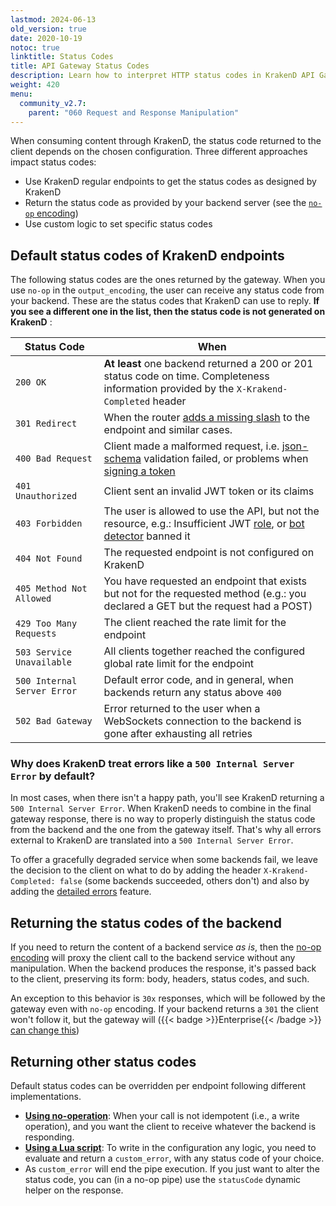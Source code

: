 ```yaml
---
lastmod: 2024-06-13
old_version: true
date: 2020-10-19
notoc: true
linktitle: Status Codes
title: API Gateway Status Codes
description: Learn how to interpret HTTP status codes in KrakenD API Gateway, ensuring accurate and meaningful responses to API consumers
weight: 420
menu:
  community_v2.7:
    parent: "060 Request and Response Manipulation"
---
```


When consuming content through KrakenD, the status code returned to the client depends on the chosen configuration. Three different approaches impact status codes:

- Use KrakenD regular endpoints to get the status codes as designed by KrakenD
- Return the status code as provided by your backend server (see the [`no-op` encoding](/docs/v2.7/endpoints/no-op/))
- Use custom logic to set specific status codes

## Default status codes of KrakenD endpoints
The following status codes are the ones returned by the gateway. When you use `no-op` in the `output_encoding`, the user can receive any status code from your backend. These are the status codes that KrakenD can use to reply. **If you see a different one in the list, then the status code is not generated on KrakenD** :

| Status Code                 | When                               |
|-----------------------------|-------------------------------------------|
| `200 OK` | **At least** one backend returned a 200 or 201 status code on time. Completeness information provided by the `X-Krakend-Completed` header |
| `301 Redirect` | When the router [adds a missing slash](/docs/v2.7/service-settings/router-options/) to the endpoint and similar cases. |
| `400 Bad Request` | Client made a malformed request, i.e. [json-schema](/docs/v2.7/endpoints/json-schema/) validation failed, or problems when [signing a token](/docs/v2.7/authorization/jwt-signing/) |
| `401 Unauthorized` | Client sent an invalid JWT token or its claims |
| `403 Forbidden` | The user is allowed to use the API, but not the resource, e.g.: Insufficient JWT [role](/docs/v2.7/authorization/jwt-validation/), or [bot detector](/docs/v2.7/throttling/botdetector/) banned it |
| `404 Not Found` | The requested endpoint is not configured on KrakenD |
| `405 Method Not Allowed` | You have requested an endpoint that exists but not for the requested method (e.g.: you declared a GET but the request had a POST) |
| `429 Too Many Requests` | The client reached the rate limit for the endpoint |
| `503 Service Unavailable` | All clients together reached the configured global rate limit for the endpoint |
| `500 Internal Server Error` | Default error code, and in general, when backends return any status above `400` |
| `502 Bad Gateway`           | Error returned to the user when a WebSockets connection to the backend is gone after exhausting all retries |

### Why does KrakenD treat errors like a `500 Internal Server Error` by default?

In most cases, when there isn't a happy path, you'll see KrakenD returning a `500 Internal Server Error`. When KrakenD needs to combine in the final gateway response, there is no way to properly distinguish the status code from the backend and the one from the gateway itself. That's why all errors external to KrakenD are translated into a `500 Internal Server Error`.

To offer a gracefully degraded service when some backends fail, we leave the decision to the client on what to do by adding the header `X-Krakend-Completed: false` (some backends succeeded, others don't) and also by adding the [detailed errors](/docs/v2.7/backends/detailed-errors/) feature.

## Returning the status codes of the backend

If you need to return the content of a backend service *as is*, then the [no-op encoding](/docs/v2.7/endpoints/no-op/) will proxy the client call to the backend service without any manipulation. When the backend produces the response, it's passed back to the client, preserving its form: body, headers, status codes, and such.

An exception to this behavior is `30x` responses, which will be followed by the gateway even with `no-op` encoding. If your backend returns a `301` the client won't follow it, but the gateway will ({{< badge >}}Enterprise{{< /badge >}} [can change this](/docs/enterprise/backends/client-redirect/))


## Returning other status codes

Default status codes can be overridden per endpoint following different implementations.

- **[Using no-operation](/docs/v2.7/endpoints/no-op/)**: When your call is not idempotent (i.e., a write operation), and you want the client to receive whatever the backend is responding.
- **[Using a Lua script](/docs/v2.7/endpoints/lua/)**: To write in the configuration any logic, you need to evaluate and return a `custom_error`, with any status code of your choice.
- As `custom_error` will end the pipe execution. If you just want to alter the status code, you can (in a no-op pipe) use the `statusCode` dynamic helper on the response.
